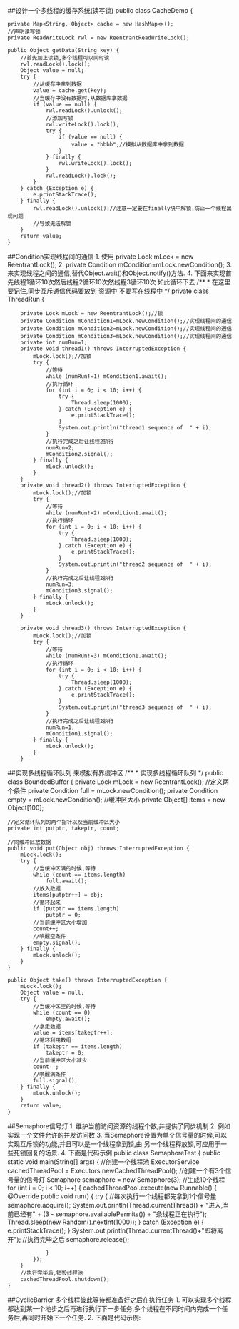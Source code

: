 ##设计一个多线程的缓存系统(读写锁)
    public class CacheDemo {

    private Map<String, Object> cache = new HashMap<>();
    //声明读写锁
    private ReadWriteLock rwl = new ReentrantReadWriteLock();
    
    public Object getData(String key) {
        //首先加上读锁,多个线程可以同时读
        rwl.readLock().lock();
        Object value = null;
        try {
            //从缓存中拿到数据
            value = cache.get(key);
            //当缓存中没有数据时,从数据库拿数据
            if (value == null) {
                rwl.readLock().unlock();
                //添加写锁
                rwl.writeLock().lock();
                try {
                    if (value == null) {
                        value = "bbbb";//模拟从数据库中拿到数据
                    }
                } finally {
                    rwl.writeLock().lock();
                }
                rwl.readLock().lock();
            }
        } catch (Exception e) {
            e.printStackTrace();
        } finally {
            rwl.readLock().unlock();//注意一定要在finally块中解锁,防止一个线程出现问题
			//导致无法解锁
        }
        return value;
    }
##Condition实现线程间的通信
	1. 使用 private Lock mLock = new ReentrantLock();
	2.     private Condition mCondition=mLock.newCondition();
	3. 来实现线程之间的通信,替代Object.wait()和Object.notify()方法.
	4. 下面来实现首先线程1循环10次然后线程2循环10次然线程3循环10次 如此循环下去
	/**
     * 在这里要记住,同步互斥通信代码要放到 资源中  不要写在线程中
     */
    private class ThreadRun {

        
        private Lock mLock = new ReentrantLock();//锁
        private Condition mCondition1=mLock.newCondition();//实现线程间的通信
        private Condition mCondition2=mLock.newCondition();//实现线程间的通信
        private Condition mCondition3=mLock.newCondition();//实现线程间的通信
        private int numRun=1;
        private void thread1() throws InterruptedException {
            mLock.lock();//加锁
            try {
                //等待
                while (numRun!=1) mCondition1.await();
                //执行循环
                for (int i = 0; i < 10; i++) {
                    try {
                        Thread.sleep(1000);
                    } catch (Exception e) {
                        e.printStackTrace();
                    }
                    System.out.println("thread1 sequence of  " + i);
                }
                //执行完成之后让线程2执行
                numRun=2;
                mCondition2.signal();
            } finally {
                mLock.unlock();
            }
        }
        private void thread2() throws InterruptedException {
            mLock.lock();//加锁
            try {
                //等待
                while (numRun!=2) mCondition1.await();
                //执行循环
                for (int i = 0; i < 10; i++) {
                    try {
                        Thread.sleep(1000);
                    } catch (Exception e) {
                        e.printStackTrace();
                    }
                    System.out.println("thread2 sequence of  " + i);
                }
                //执行完成之后让线程2执行
                numRun=3;
                mCondition3.signal();
            } finally {
                mLock.unlock();
            }
        }

        private void thread3() throws InterruptedException {
            mLock.lock();//加锁
            try {
                //等待
                while (numRun!=3) mCondition1.await();
                //执行循环
                for (int i = 0; i < 10; i++) {
                    try {
                        Thread.sleep(1000);
                    } catch (Exception e) {
                        e.printStackTrace();
                    }
                    System.out.println("thread3 sequence of  " + i);
                }
                //执行完成之后让线程2执行
                numRun=1;
                mCondition1.signal();
            } finally {
                mLock.unlock();
            }
        }
##实现多线程循环队列 来模拟有界缓冲区
	/**
	 * 实现多线程循环队列
	 */
	public class BoundedBuffer {
    private Lock mLock = new ReentrantLock();
    //定义两个条件
    private Condition full = mLock.newCondition();
    private Condition empty = mLock.newCondition();
    //缓冲区大小
    private Object[] items = new Object[100];

    //定义循环队列的两个指针以及当前缓冲区大小
    private int putptr, takeptr, count;

    //向缓冲区放数据
    public void put(Object obj) throws InterruptedException {
        mLock.lock();
        try {
            //当缓冲区满的时候,等待
            while (count == items.length)
                full.await();
            //放入数据
            items[putptr++] = obj;
            //循环起来
            if (putptr == items.length)
                putptr = 0;
            //当前缓冲区大小增加
            count++;
            //唤醒空条件
            empty.signal();
        } finally {
            mLock.unlock();
        }
    }

    public Object take() throws InterruptedException {
        mLock.lock();
        Object value = null;
        try {
            //当缓冲区空的时候,等待
            while (count == 0)
                empty.await();
            //拿走数据
            value = items[takeptr++];
            //循环利用数组
            if (takeptr == items.length)
                takeptr = 0;
            //当前缓冲区大小减少
            count--;
            //唤醒满条件
            full.signal();
        } finally {
            mLock.unlock();
        }
        return value;
    }
	
##Semaphore信号灯
	1. 维护当前访问资源的线程个数,并提供了同步机制
	2. 例如实现一个文件允许的并发访问数
	3. 当Semaphore设置为单个信号量的时候,可以实现互斥锁的功能,并且可以是一个线程拿到锁,由
	   另一个线程释放锁,可应用于一些死锁回复的场景.
	4. 下面是代码示例
	public class SemaphoreTest {
    public static void main(String[] args) {
        //创建一个线程池
        ExecutorService cachedThreadPool = Executors.newCachedThreadPool();
        //创建一个有3个信号量的信号灯
        Semaphore semaphore = new Semaphore(3);
        //生成10个线程
        for (int i = 0; i < 10; i++) {
            cachedThreadPool.execute(new Runnable() {
                @Override
                public void run() {
                    try {
                        //每次执行一个线程都先拿到1个信号量
                        semaphore.acquire();
                        System.out.println(Thread.currentThread() + "进入,当前已经有" + (3 - semaphore.availablePermits()) +
                                "条线程正在执行");
                        Thread.sleep(new Random().nextInt(1000));
                    } catch (Exception e) {
                        e.printStackTrace();
                    }
                    System.out.println(Thread.currentThread()+"即将离开");
                    //执行完毕之后
                    semaphore.release();
                    
                }
            });
        }
        //执行完毕后,销毁线程池
        cachedThreadPool.shutdown();
    }

##CyclicBarrier   多个线程彼此等待都准备好之后在执行任务
	1. 可以实现多个线程都达到某一个地步之后再进行执行下一步任务,多个线程在不同时间内完成一个任务后,再同时开始下一个任务.
	2. 下面是代码示例:
	
